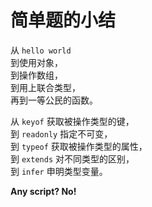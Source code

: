# 简单题的小结

从 `hello world`    
到使用对象，    
到操作数组，   
到用上联合类型，   
再到一等公民的函数。   
   
从 `keyof` 获取被操作类型的键，   
到 `readonly` 指定不可变，    
到 `typeof` 获取被操作类型的属性，   
到 `extends` 对不同类型的区别，   
到 `infer` 申明类型变量。

**Any script? No!**

